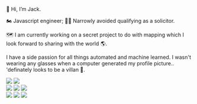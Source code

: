👋 Hi, I’m Jack.

🏍️ Javascript engineer; 🧑‍⚖️ Narrowly avoided qualifying as a solicitor.

🗺️ I am currently working on a secret project to do with mapping which I look forward to sharing with the world 🌎. 

I have a side passion for all things automated and machine learned. I wasn't wearing any glasses when a computer generated my profile picture.. 'definately looks to be a villan 🦹.

<div align="left">
  <img src="https://img.shields.io/badge/react-61DAFB?style=for-the-badge&logo=react&logoColor=white">
  <img src="https://img.shields.io/badge/angular-DD0031.svg?style=for-the-badge&logo=angular&logoColor=white">
</div>
<div align="left">
  <img src="https://img.shields.io/badge/typescript-3178C6.svg?style=for-the-badge&logo=typescript&logoColor=white">
  <img src="https://img.shields.io/badge/node-339933.svg?style=for-the-badge&logo=node.js&logoColor=white">
  <img src="https://img.shields.io/badge/express-000000.svg?style=for-the-badge&logo=express&logoColor=white">
</div>
<div align="left">
  <img src="https://img.shields.io/badge/javascript-%23323330.svg?style=for-the-badge&logo=javascript&logoColor=%23F7DF1E">
  <img src="https://img.shields.io/badge/html5-%23E34F26.svg?style=for-the-badge&logo=html5&logoColor=white">
  <img src="https://img.shields.io/badge/css3-%231572B6.svg?style=for-the-badge&logo=css3&logoColor=white">
</div>


<!---
jacksbrand/jacksbrand is a ✨ special ✨ repository because its `README.md` (this file) appears on your GitHub profile.
You can click the Preview link to take a look at your changes.
--->
